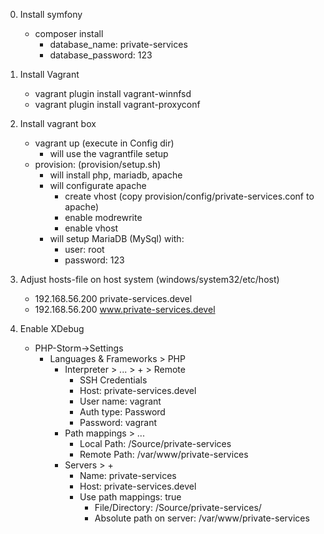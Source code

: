 0. Install symfony
	- composer install
		- database_name: private-services
		- database_password: 123
		
1. Install Vagrant
    - vagrant plugin install vagrant-winnfsd
	- vagrant plugin install vagrant-proxyconf
	
2. Install vagrant box
	- vagrant up (execute in Config dir)
	    - will use the vagrantfile setup
	- provision: (provision/setup.sh)
		- will install php, mariadb, apache
		- will configurate apache 
		    - create vhost (copy provision/config/private-services.conf to apache)
		    - enable modrewrite
		    - enable vhost
		- will setup MariaDB (MySql) with:
        	- user: root
        	- password: 123
        	
3. Adjust hosts-file on host system (windows/system32/etc/host)
	- 192.168.56.200 private-services.devel
    - 192.168.56.200 www.private-services.devel


4. Enable XDebug
    - PHP-Storm->Settings
        - Languages & Frameworks > PHP
			- Interpreter > ... > + > Remote
				- SSH Credentials
				- Host: private-services.devel
				- User name: vagrant
				- Auth type: Password
				- Password: vagrant
			- Path mappings > ...
				- Local Path: <PathToProject>/Source/private-services
				- Remote Path: /var/www/private-services
			- Servers > +
				- Name: private-services
				- Host: private-services.devel
				- Use path mappings: true
					- File/Directory: <PathToProject>/Source/private-services/
					- Absolute path on server: /var/www/private-services
					
